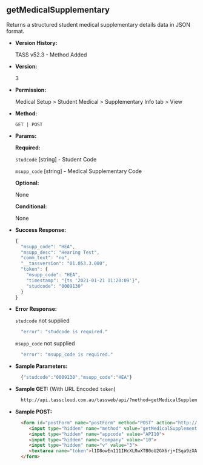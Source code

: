 **getMedicalSupplementary**
----
  Returns a structured student medical supplementary details data in JSON format.
  
* **Version History:**

  TASS v52.3 - Method Added

* **Version:**

  3

* **Permission:**

  Medical Setup > Student Medical > Supplementary Info tab > View

* **Method:**

  `GET | POST`
  
*  **Params:**

   **Required:**
 
    `studcode` [string] - Student Code
    
    `msupp_code` [string] - Medical Supplementary Code

   **Optional:**

   None

   **Conditional:**

   None

* **Success Response:**

    ```javascript
    {
      "msupp_code": "HEA",
      "msupp_desc": "Hearing Test",
      "comm_text": "no",
      "__tassversion": "01.053.3.000",
      "token": {
        "msupp_code": "HEA",
        "timestamp": "{ts '2021-01-21 11:20:09'}",
        "studcode": "0009130"
      }
    }
    ```
 
* **Error Response:**

    `studcode` not supplied
    ```javascript
      "error": "studcode is required."
    ```

    `msupp_code` not supplied
    ```javascript
      "error": "msupp_code is required."
    ```

* **Sample Parameters:**

  ```javascript
    {"studcode":"0009130","msupp_code":"HEA"}
  ```

* **Sample GET:** (With URL Encoded `token`)

  ```HTML
    http://api.tasscloud.com.au/tassweb/api/?method=getMedicalSupplementary&appcode=API10&company=10&v=3&token=l1D8owEn111IHcXLRwXTB0oU2GX6rj%2BISqa9zXA8We3J3mwgjW5pdUvFK3%2FIZ4mJ4bMyfKTmEoup%2B3tTE9GeLQ%3D%3D
  ```
  
* **Sample POST:**

  ```HTML
    <form id="postForm" name="postForm" method="POST" action="http://api.tasscloud.com.au/tassweb/api/">
       <input type="hidden" name="method" value="getMedicalSupplementary">
       <input type="hidden" name="appcode" value="API10">
       <input type="hidden" name="company" value="10">
       <input type="hidden" name="v" value="3">
       <textarea name="token">l1D8owEn111IHcXLRwXTB0oU2GX6rj+ISqa9zXA8We3J3mwgjW5pdUvFK3/IZ4mJ4bMyfKTmEoup+3tTE9GeLQ==</textarea>
    </form>
  ```